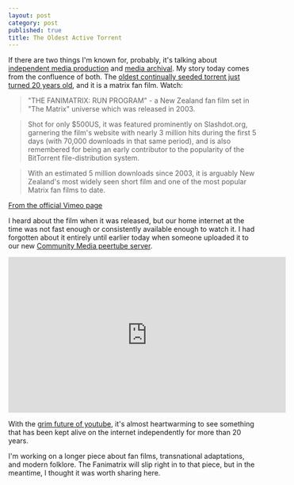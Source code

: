 ```yaml
---
layout: post
category: post
published: true
title: The Oldest Active Torrent
---
```

If there are two things I'm known for, probably, it's talking about [independent media production](https://communitymedia.network) and [media archival](https://ajroach42.com/document-your-art-how-to-archive/). My story today comes from the confluence of both. The [oldest continually seeded torrent just turned 20 years old](https://torrentfreak.com/the-worlds-oldest-active-torrent-turns-20-years-old-230924/), and it is a matrix fan film. Watch: 

> "THE FANIMATRIX: RUN PROGRAM" - a New Zealand fan film set in "The Matrix" universe which was released in 2003.

> Shot for only $500US, it was featured prominently on Slashdot.org, garnering the film's website with nearly 3 million hits during the first 5 days (with 70,000 downloads in that same period), and is also remembered for being an early contributor to the popularity of the BitTorrent file-distribution system.

> With an estimated 5 million downloads since 2003, it is arguably New Zealand's most widely seen short film and one of the most popular Matrix fan films to date.

[From the official Vimeo page](https://vimeo.com/754262)

I heard about the film when it was released, but our home internet at the time was not fast enough or consistently available enough to watch it. I had forgotten about it entirely until earlier today when someone uploaded it to our new [Community Media peertube server](https://communitymedia.video). 

<iframe title="The Fanimatrix" width="560" height="315" src="https://communitymedia.video/videos/embed/1cbec9cb-2aa5-427f-9def-9a82a094db9c" frameborder="0" allowfullscreen="" sandbox="allow-same-origin allow-scripts allow-popups"></iframe>

With the [grim future of youtube](https://ajroach42.com/the-grim-future-of-youtube/), it's almost heartwarming to see something that has been kept alive on the internet independently for more than 20 years. 

I'm working on a longer piece about fan films, transnational adaptations, and modern folklore. The Fanimatrix will slip right in to that piece, but in the meantime, I thought it was worth sharing here.
